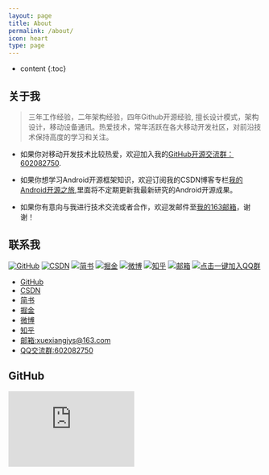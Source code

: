 ```yaml
---
layout: page
title: About
permalink: /about/
icon: heart
type: page
---
```


* content
{:toc}

## 关于我

> 三年工作经验，二年架构经验，四年Github开源经验, 擅长设计模式，架构设计，移动设备通讯。热爱技术，常年活跃在各大移动开发社区，对前沿技术保持高度的学习和关注。

* 如果你对移动开发技术比较热爱，欢迎加入我的[GitHub开源交流群：602082750](http://shang.qq.com/wpa/qunwpa?idkey=9922861ef85c19f1575aecea0e8680f60d9386080a97ed310c971ae074998887).

* 如果你想学习Android开源框架知识，欢迎订阅我的CSDN博客专栏[我的Android开源之旅](https://blog.csdn.net/column/details/21427.html),里面将不定期更新我最新研究的Android开源成果。

* 如果你有意向与我进行技术交流或者合作，欢迎发邮件至[我的163邮箱](mailto:xuexiangjys@163.com)，谢谢！

## 联系我
 
 [![GitHub](https://img.shields.io/badge/GitHub-xuexiangjys-blue.svg)](https://github.com/xuexiangjys)
 [![CSDN](https://img.shields.io/badge/CSDN-xuexiangjys-green.svg)](http://blog.csdn.net/xuexiangjys)
 [![简书](https://img.shields.io/badge/简书-xuexiangjys-red.svg)](https://www.jianshu.com/u/6bf605575337)
 [![掘金](https://img.shields.io/badge/掘金-xuexiangjys-blue.svg)](https://juejin.im/user/598feef55188257d592e56ed)
 [![微博](https://img.shields.io/badge/微博-xuexiangjys-green.svg)](http://weibo.com/xuexiangjys)
 [![知乎](https://img.shields.io/badge/知乎-xuexiangjys-red.svg)](https://www.zhihu.com/people/xuexiangjys)
 [![邮箱](https://img.shields.io/badge/邮箱-xuexiangjys-blue.svg)](mailto:xuexiangjys@163.com)
 [![点击一键加入QQ群](https://img.shields.io/badge/点我一键加入QQ群-602082750-blue.svg)](http://shang.qq.com/wpa/qunwpa?idkey=9922861ef85c19f1575aecea0e8680f60d9386080a97ed310c971ae074998887)
  
* [GitHub](https://github.com/xuexiangjys)
* [CSDN](https://blog.csdn.net/xuexiangjys)
* [简书](https://www.jianshu.com/u/6bf605575337)
* [掘金](https://juejin.im/user/598feef55188257d592e56ed)
* [微博](http://weibo.com/xuexiangjys)
* [知乎](https://www.zhihu.com/people/xuexiangjys)
* [邮箱:xuexiangjys@163.com](mailto:xuexiangjys@163.com)
* [QQ交流群:602082750](http://shang.qq.com/wpa/qunwpa?idkey=9922861ef85c19f1575aecea0e8680f60d9386080a97ed310c971ae074998887)

## GitHub

<iframe src="https://githubbadge.appspot.com/xuexiangjys?s=1" style="border: 0;height: 150px;width: 250px;overflow: hidden;" frameBorder="0"></iframe>
